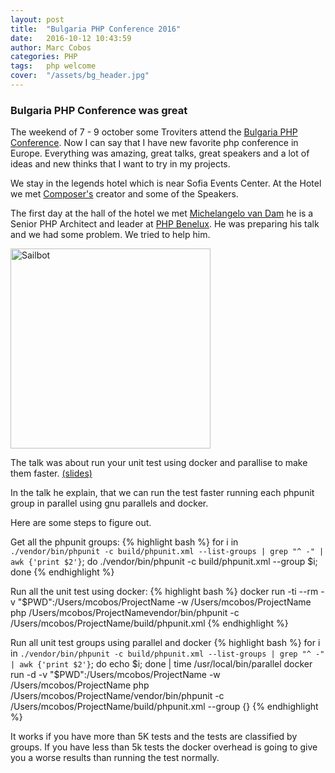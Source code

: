```yaml
---
layout: post
title:  "Bulgaria PHP Conference 2016"
date:   2016-10-12 10:43:59
author: Marc Cobos
categories: PHP
tags:	php welcome
cover:  "/assets/bg_header.jpg"
---
```


### Bulgaria PHP Conference was great

The weekend of 7 - 9 october some Troviters attend the [Bulgaria PHP Conference][bgphp]. Now I can say that I have new favorite php conference in Europe. Everything was amazing, great talks, great speakers and a lot of ideas and new thinks that I want to try in my projects.

We stay in the legends hotel which is near Sofia Events Center. At the Hotel we met [Composer's][composer] creator and some of the Speakers.

The first day at the hall of the hotel we met [Michelangelo van Dam][michelangelo] he is a Senior PHP Architect and leader at [PHP Benelux][benelux]. He was preparing his talk and we had some problem. We tried to help him.

<a href="{{ site.baseurl }}/assets/bgphp_hall.jpg" data-lightbox="Troviters with Michelangelo Van Dam" data-title="Troviters with Michelangelo Van Dam">
  <img style="width: 320px; margin:auto;" src="{{ site.baseurl }}/assets/bgphp_hall.jpg" class="rounded_big" title="Sailbot">
</a>

The talk was about run your unit test using docker and parallise to make them faster. [(slides)][michelangelo_talk] 

In the talk he explain, that we can run the test faster running each phpunit group in parallel using gnu parallels and docker.

Here are some steps to figure out. 

Get all the phpunit groups:
{% highlight bash %}
for i in `./vendor/bin/phpunit -c build/phpunit.xml --list-groups | grep "^ -" | 
awk {'print $2'}`; do ./vendor/bin/phpunit -c build/phpunit.xml --group $i; done
{% endhighlight %}

Run all the unit test using docker:
{% highlight bash %}
docker run -ti --rm -v "$PWD":/Users/mcobos/ProjectName
-w /Users/mcobos/ProjectName php /Users/mcobos/ProjectNamevendor/bin/phpunit 
-c /Users/mcobos/ProjectName/build/phpunit.xml 
{% endhighlight %}

Run all unit test groups using parallel and docker
{% highlight bash %}
for i in `./vendor/bin/phpunit -c build/phpunit.xml --list-groups | grep "^ -"
| awk {'print $2'}`; do echo $i; done | time /usr/local/bin/parallel 
docker run -d -v "$PWD":/Users/mcobos/ProjectName -w /Users/mcobos/ProjectName 
php /Users/mcobos/ProjectName/vendor/bin/phpunit -c /Users/mcobos/ProjectName/build/phpunit.xml --group {}
{% endhighlight %}

It works if you have more than 5K tests and the tests are classified by groups. If you have less than 5k tests the docker overhead is going to give you a worse results than running the test normally.

[bgphp]:   www.bgphp.org
[composer]: https://getcomposer.org
[michelangelo]: https://twitter.com/DragonBe
[benelux]: https://www.phpbenelux.eu
[michelangelo_talk]: http://www.slideshare.net/DragonBe/dockerize-your-unit-tests-for-faster-feedback
